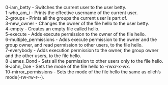 0-iam_betty - Switches the current user to the user betty.   
1-who_am_i -  Prints the effective username of the current user.   
2-groups - Prints all the groups the current user is part of.   
3-new_owner - Changes the owner of the file hello to the user betty.   
4-empty - Creates an empty file called hello.   
5-execute - Adds execute permission to the owner of the file hello.   
6-multiple_permissions - Adds execute permission to the owner and the group owner, and read permission to other users, to the file hello.   
7-everybody - Adds execution permission to the owner, the group owner and the other users, to the file hello.   
8-James_Bond - Sets all the permission to other users only to the file hello.   
9-John_Doe - Sets the mode of the file hello to -rwxr-x-wx.   
10-mirror_permissions - Sets the mode of the file hello the same as olleh’s mode(-rw-rw-r--).   

